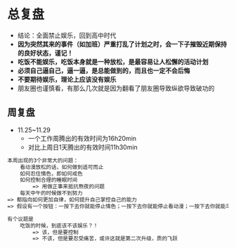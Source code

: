 # 总复盘
  - 结论：全面禁止娱乐，回到高中时代
  - **因为突然其来的事件（如加班）严重打乱了计划之时，会一下子摧毁近期保持的良好状态，谨记！**
  - **吃饭不能娱乐，吃饭本身就是一种放松，是最容易让人松懈的活动计划**
  - **必须自己逼自己，逼一逼，是总能做到的，而且也一定不会后悔**
  - **不要期待娱乐，理论上应该没有娱乐**
  - 朋友圈也谨慎看，有那么几次就是因为翻看了朋友圈导致纵欲导致破功的

## 周复盘
- 11.25~11.29
  - 一个工作周腾出的有效时间为16h20min
  - 对比上周日1天腾出的有效时间11h30min
```txt
本周出现的3个非常大的问题：
    看动漫放松的话，如何做到适可而止
    如何忍住情色，即如何戒色
    如何控制合理的睡眠时间
        => 用做正事来抵抗熬夜的问题
    每天中午的时候做不到努力
=> 都指向如何更加自律，如何提升自己掌控自己的能力
=> 假设有一个按钮：一按下去你就能停止情色；一按下去你就能停止看动漫；一按下去你就能马上执行增高运动 => 你肯定马上就按了

有个议题是
    吃饭的时候，到底该不该娱乐？！
        => 该，但是要控制
        => 不该，但是要忍受痛苦，或许这就是第二次升级，质的飞跃
```
